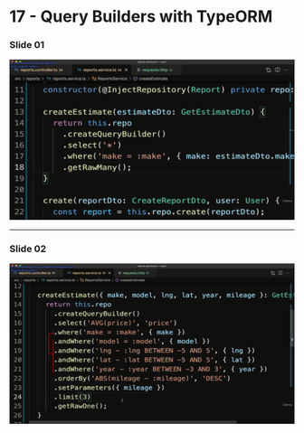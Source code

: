 # 17 - Query Builders with TypeORM

### Slide 01

![01](./Screenshot_01.png)

---

### Slide 02

![02](./Screenshot_02.png)
